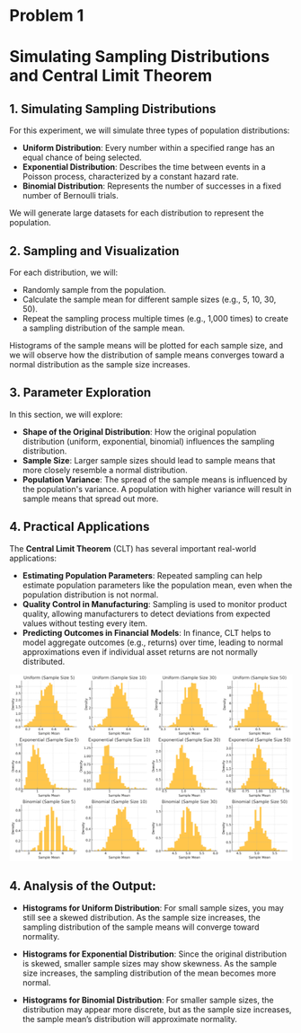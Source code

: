# Problem 1

# Simulating Sampling Distributions and Central Limit Theorem

## 1. Simulating Sampling Distributions

For this experiment, we will simulate three types of population distributions:

- **Uniform Distribution**: Every number within a specified range has an equal chance of being selected.
- **Exponential Distribution**: Describes the time between events in a Poisson process, characterized by a constant hazard rate.
- **Binomial Distribution**: Represents the number of successes in a fixed number of Bernoulli trials.

We will generate large datasets for each distribution to represent the population.

## 2. Sampling and Visualization

For each distribution, we will:
- Randomly sample from the population.
- Calculate the sample mean for different sample sizes (e.g., 5, 10, 30, 50).
- Repeat the sampling process multiple times (e.g., 1,000 times) to create a sampling distribution of the sample mean.

Histograms of the sample means will be plotted for each sample size, and we will observe how the distribution of sample means converges toward a normal distribution as the sample size increases.

## 3. Parameter Exploration

In this section, we will explore:
- **Shape of the Original Distribution**: How the original population distribution (uniform, exponential, binomial) influences the sampling distribution.
- **Sample Size**: Larger sample sizes should lead to sample means that more closely resemble a normal distribution.
- **Population Variance**: The spread of the sample means is influenced by the population's variance. A population with higher variance will result in sample means that spread out more.

## 4. Practical Applications

The **Central Limit Theorem** (CLT) has several important real-world applications:

- **Estimating Population Parameters**: Repeated sampling can help estimate population parameters like the population mean, even when the population distribution is not normal.
- **Quality Control in Manufacturing**: Sampling is used to monitor product quality, allowing manufacturers to detect deviations from expected values without testing every item.
- **Predicting Outcomes in Financial Models**: In finance, CLT helps to model aggregate outcomes (e.g., returns) over time, leading to normal approximations even if individual asset returns are not normally distributed.

![statistics_motion](../../_pics/statistics-probem1.png)

## 4. Analysis of the Output:
- **Histograms for Uniform Distribution**: For small sample sizes, you may still see a skewed distribution. As the sample size increases, the sampling distribution of the sample means will converge toward normality.

- **Histograms for Exponential Distribution**: Since the original distribution is skewed, smaller sample sizes may show skewness. As the sample size increases, the sampling distribution of the mean becomes more normal.

- **Histograms for Binomial Distribution**: For smaller sample sizes, the distribution may appear more discrete, but as the sample size increases, the sample mean’s distribution will approximate normality.
